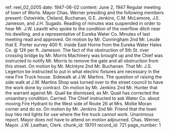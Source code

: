 ref: reel_02_0205
date: 1947-06-02
content: June 2, 1947 Regular meeting of town of Worts. Mayor Chas. Werner presiding and the following members present: Ostwinkle, Cleland, Buchanan, G.E. Jenkins, C.M. McLemore, J.E. Jameson, and J.H. Sugado. Reading of minutes was suspended in order to hear Mr. J.W. Leavitt who spoke to the condition of the overflow ditch near his dwelling, and a representative of Eureka Water Co. Minutes of last meeting read and approved. On motion by Mr. Cunningham 2nd Mr. Leude that E. Porter survey 400 ft. inside East Horne from the Eureka Water Hales Co. @ 12¢ per ft. Jameson. The fact of the obstruction of 5th St. river crossing bridge by Mr. Morris Machinery was brought up and the Chief was instructed to notify Mr. Morris to remove the gate and all obstruction from this street. On motion by Mr. McIntyre 2nd Mr. Buchanan. That Mr. J.S. Legerton be instructed to put in what electric fixtures are necessary in the new Fire Truck house. Sidewalk at J.W. Martins. The question of raising the side walk at J.W. Martins Shop was turned over to the street council to have the work done by contract. On motion by Mr. Jenkins 2nd Mr. Hunter that the warrant against Mr. Quail be dismissed, as Mr. Quail has corrected the unsanitary condition. Carried. The Chief instructed to ask Water Co. about moving Fire Hydrant to the West side of Route 26 at Mrs. Mollie Moran corner and do so. On motion by Mr. Jenkins 2nd Mr. Friend that the town buy two red lights for use where the fire truck cannot work. Unanimous report. Mayor does not have to attend on motion adjourned. Chas. Werner, Mayor. J.W. Leathan, Clerk.
chunk_id: 19701
record_id: 721
page_number: 1

